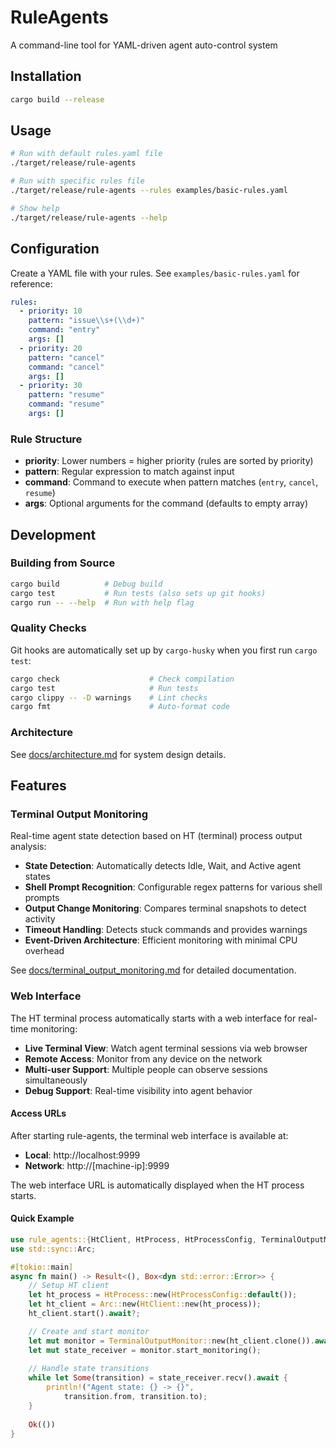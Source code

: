 # RuleAgents

A command-line tool for YAML-driven agent auto-control system

## Installation

```bash
cargo build --release
```

## Usage

```bash
# Run with default rules.yaml file
./target/release/rule-agents

# Run with specific rules file
./target/release/rule-agents --rules examples/basic-rules.yaml

# Show help
./target/release/rule-agents --help
```

## Configuration

Create a YAML file with your rules. See `examples/basic-rules.yaml` for reference:

```yaml
rules:
  - priority: 10
    pattern: "issue\\s+(\\d+)"
    command: "entry"
    args: []
  - priority: 20
    pattern: "cancel"
    command: "cancel"
    args: []
  - priority: 30
    pattern: "resume"
    command: "resume"
    args: []
```

### Rule Structure

- **priority**: Lower numbers = higher priority (rules are sorted by priority)
- **pattern**: Regular expression to match against input
- **command**: Command to execute when pattern matches (`entry`, `cancel`, `resume`)
- **args**: Optional arguments for the command (defaults to empty array)

## Development

### Building from Source

```bash
cargo build          # Debug build
cargo test           # Run tests (also sets up git hooks)
cargo run -- --help  # Run with help flag
```

### Quality Checks

Git hooks are automatically set up by `cargo-husky` when you first run `cargo test`:

```bash
cargo check                    # Check compilation
cargo test                     # Run tests
cargo clippy -- -D warnings    # Lint checks
cargo fmt                      # Auto-format code
```

### Architecture

See [docs/architecture.md](docs/architecture.md) for system design details.

## Features

### Terminal Output Monitoring

Real-time agent state detection based on HT (terminal) process output analysis:

- **State Detection**: Automatically detects Idle, Wait, and Active agent states
- **Shell Prompt Recognition**: Configurable regex patterns for various shell prompts
- **Output Change Monitoring**: Compares terminal snapshots to detect activity
- **Timeout Handling**: Detects stuck commands and provides warnings
- **Event-Driven Architecture**: Efficient monitoring with minimal CPU overhead

See [docs/terminal_output_monitoring.md](docs/terminal_output_monitoring.md) for detailed documentation.

### Web Interface

The HT terminal process automatically starts with a web interface for real-time monitoring:

- **Live Terminal View**: Watch agent terminal sessions via web browser
- **Remote Access**: Monitor from any device on the network
- **Multi-user Support**: Multiple people can observe sessions simultaneously
- **Debug Support**: Real-time visibility into agent behavior

#### Access URLs

After starting rule-agents, the terminal web interface is available at:
- **Local**: http://localhost:9999
- **Network**: http://[machine-ip]:9999

The web interface URL is automatically displayed when the HT process starts.

#### Quick Example

```rust
use rule_agents::{HtClient, HtProcess, HtProcessConfig, TerminalOutputMonitor};
use std::sync::Arc;

#[tokio::main]
async fn main() -> Result<(), Box<dyn std::error::Error>> {
    // Setup HT client
    let ht_process = HtProcess::new(HtProcessConfig::default());
    let ht_client = Arc::new(HtClient::new(ht_process));
    ht_client.start().await?;

    // Create and start monitor
    let mut monitor = TerminalOutputMonitor::new(ht_client.clone()).await?;
    let mut state_receiver = monitor.start_monitoring();
    
    // Handle state transitions
    while let Some(transition) = state_receiver.recv().await {
        println!("Agent state: {} -> {}", 
            transition.from, transition.to);
    }
    
    Ok(())
}
```